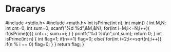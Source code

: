 # Dracarys
#include <stdio.h>
#include <math.h>
int isPrime(int n);
int main()
{
    int M,N;
    int cnt=0;
    int sum=0;
    scanf("%d %d",&M,&N);
    for(int i=M;i<=N;i++){
        if(isPrime(i)){
            cnt++;
            sum+=i;
        }
    }
    printf("%d %d\n",cnt,sum);
    return 0;
}
int isPrime(int n)
{
    int flag=1;
    if(n==1) flag=0;
    else{
        for(int i=2;i<=sqrt(n);i++){
            if(n % i == 0) flag=0;
        }
    }
    return flag;
}
